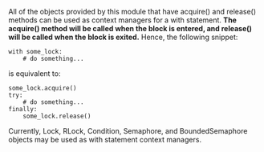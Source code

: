 All of the objects provided by this module that have acquire() and release() methods can be used as context managers for a with statement. **The acquire() method will be called when the block is entered, and release() will be called when the block is exited.** Hence, the following snippet:

```
with some_lock:
    # do something...
```

is equivalent to:

```
some_lock.acquire()
try:
    # do something...
finally:
    some_lock.release()
```

Currently, Lock, RLock, Condition, Semaphore, and BoundedSemaphore objects may be used as with statement context managers.